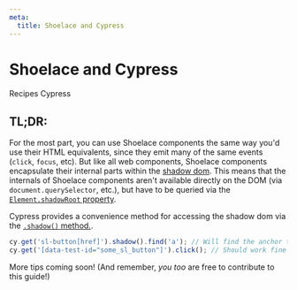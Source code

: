 ```yaml
---
meta:
  title: Shoelace and Cypress
---
```


# Shoelace and Cypress

<sl-breadcrumb class="component-header">
  <sl-breadcrumb-item href="/teamshares/recipes/">
    <sl-icon slot="prefix" library="fa" name="square-list"></sl-icon>
    Recipes
  </sl-breadcrumb-item>
  <sl-breadcrumb-item>Cypress</sl-breadcrumb-item>
</sl-breadcrumb>

## TL;DR:

For the most part, you can use Shoelace components the same way you'd use their HTML equivalents, since they emit many of the same events (`click`, `focus`, etc). But like all web components, Shoelace components encapsulate their internal parts within the [shadow dom](https://css-tricks.com/styling-in-the-shadow-dom-with-css-shadow-parts/). This means that the internals of Shoelace components aren't available directly on the DOM (via `document.querySelector`, etc.), but have to be queried via the [`Element.shadowRoot` property](https://developer.mozilla.org/en-US/docs/Web/API/Element/shadowRoot).

Cypress provides a convenience method for accessing the shadow dom via the [`.shadow()` method.](https://docs.cypress.io/api/commands/shadow).

```js
cy.get('sl-button[href]').shadow().find('a'); // Will find the anchor tag within a link button
cy.get('[data-test-id="some_sl_button"]').click(); // Should work fine on a button where id is set at the top level
```

More tips coming soon! (And remember, _you too_ are free to contribute to this guide!)
